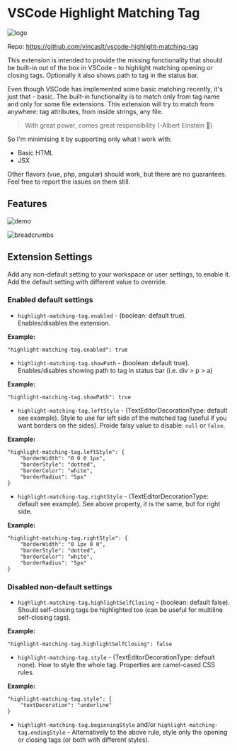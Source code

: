 # VSCode Highlight Matching Tag

![logo](https://i.imgbox.com/eZAMmnap.png)

Repo: https://github.com/vincaslt/vscode-highlight-matching-tag

This extension is intended to provide the missing functionality that should be built-in out of the box in VSCode - to highlight matching opening or closing tags. Optionally it also shows path to tag in the status bar.

Even though VSCode has implemented some basic matching recently, it's just that - basic. The built-in functionality is to match only from tag name and only for some file extensions. This extension will try to match from anywhere: tag attributes, from inside strings, any file.

> With great power, comes great responsibility (-Albert Einstein 🤦)

So I'm minimising it by supporting only what I work with:
- Basic HTML
- JSX

Other flavors (vue, php, angular) should work, but there are no guarantees. Feel free to report the issues on them still.

## Features

![demo](https://i.imgbox.com/DUXLFvW7.gif)

![breadcrumbs](https://images2.imgbox.com/bc/0d/PzVAkYdU_o.png)

## Extension Settings

Add any non-default setting to your workspace or user settings, to enable it. Add the default setting with different value to override.

### Enabled default settings

* `highlight-matching-tag.enabled` - (boolean: default true). Enables/disables the extension.

__Example:__

```
"highlight-matching-tag.enabled": true
```

* `highlight-matching-tag.showPath` - (boolean: default true). Enables/disables showing path to tag in status bar (i.e. div > p > a)

__Example:__

```
"highlight-matching-tag.showPath": true
```

* `highlight-matching-tag.leftStyle` - (TextEditorDecorationType: default see example). Style to use for left side of the matched tag (useful if you want borders on the sides). Proide falsy value to disable: `null` or `false`.

__Example:__

```
"highlight-matching-tag.leftStyle": {
    "borderWidth": "0 0 0 1px",
    "borderStyle": "dotted",
    "borderColor": "white",
    "borderRadius": "5px"
}
```

* `highlight-matching-tag.rightStyle` - (TextEditorDecorationType: default see example). See above property, it is the same, but for right side.

__Example:__

```
"highlight-matching-tag.rightStyle": {
    "borderWidth": "0 1px 0 0",
    "borderStyle": "dotted",
    "borderColor": "white",
    "borderRadius": "5px"
}
```

### Disabled non-default settings

* `highlight-matching-tag.highlightSelfClosing` - (boolean: default false). Should self-closing tags be highlighted too (can be useful for multiline self-closing tags).

__Example:__

```
"highlight-matching-tag.highlightSelfClosing": false
```

* `highlight-matching-tag.style` - (TextEditorDecorationType: default none). How to style
the whole tag. Properties are camel-cased CSS rules.

__Example:__

```
"highlight-matching-tag.style": {
    "textDecoration": "underline"
}
```

* `highlight-matching-tag.beginningStyle` and/or `highlight-matching-tag.endingStyle` - Alternatively to the above rule, style only the opening or closing tags (or both with different styles).
